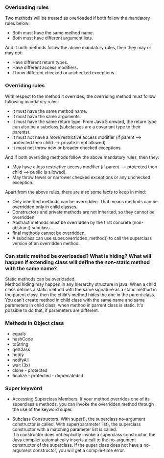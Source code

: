 ### Overloading rules

Two methods will be treated as overloaded if both follow the mandatory rules below:

* Both must have the same method name.
* Both must have different argument lists.

And if both methods follow the above mandatory rules, then they may or may not:

* Have different return types.
* Have different access modifiers.
* Throw different checked or unchecked exceptions.

### Overriding rules

With respect to the method it overrides, the overriding method must follow following mandatory rules:

* It must have the same method name.
* It must have the same arguments.
* It must have the same return type. From Java 5 onward, the return type can also be a subclass (subclasses are a covariant type to their parents).
* It must not have a more restrictive access modifier (if parent --> protected then child --> private is not allowed).
* It must not throw new or broader checked exceptions.

And if both overriding methods follow the above mandatory rules, then they:

* May have a less restrictive access modifier (if parent --> protected then child --> public is allowed).
* May throw fewer or narrower checked exceptions or any unchecked exception.

Apart from the above rules, there are also some facts to keep in mind:

* Only inherited methods can be overridden. That means methods can be overridden only in child classes.
* Constructors and private methods are not inherited, so they cannot be overridden.
* Abstract methods must be overridden by the first concrete (non-abstract) subclass.
* final methods cannot be overridden.
* A subclass can use super.overridden_method() to call the superclass version of an overridden method.

### Can static method be overloaded? What is hiding? What will happen if extending class will define the non-static method with the same name?

Static methods can be overloaded. </br>
Method hiding may happen in any hierarchy structure in java. When a child class defines a static method with the same signature as a static method in the parent class, then the child’s method hides the one in the parent class.
You can't create method in child class with the same name and same parameters in child class, when method in parrent class is static.
It's possible to do that, if parameters are different. 

### Methods in Object class
* equals
* hashCode
* toString
* getClass
* notify
* notifyAll
* wait (3x)
* clone - protected
* finalize - protected - deprecatedsd

### Super keyword

* Accessing Superclass Members. If your method overrides one of its superclass's methods, you can invoke the overridden method through the use of the keyword super. 

* Subclass Constructors. With super(), the superclass no-argument constructor is called. With super(parameter list), the superclass constructor with a matching parameter list is called. </br>
If a constructor does not explicitly invoke a superclass constructor, the Java compiler automatically inserts a call to the no-argument constructor of the superclass. If the super class does not have a no-argument constructor, you will get a compile-time error. 
